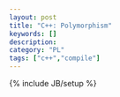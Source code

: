 ```yaml
--- 
layout: post 
title: "C++: Polymorphism" 
keywords: [] 
description: 
category: "PL"
tags: ["c++","compile"]
--- 
```

{% include JB/setup %}
